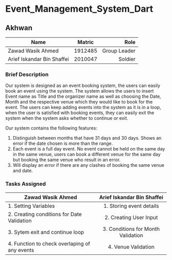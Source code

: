 # Event_Management_System_Dart

## Akhwan


 
| Name        | Matric           | Role  |
| ------------- |:-------------:| -----:|
| Zawad Wasik Ahmed   | 1912485 | Group Leader |
| Arief Iskandar Bin Shaffei     |   2010047    |   Soldier |

 ### Brief Description 

Our system is designed as an event booking system, the users can easily book an event using the system. The system allows the users to
insert Event name as Title and the organizer name as well as choosing the Date, Month and the respective venue which they would like to book for the event. The users can keep adding events into the system as it is in a loop, when the user is satisfied with booking events, they can easily exit the system when the system asks whether to continue or exit. 

Our system contains the following features:
1. Distinguish between months that have 31 days and 30 days. Shows an error if the date chosen is more than the range.
2. Each event is a full day event. No event cannot be held on the same day in the same venue, users can book a different venue for the same day but booking the same venue who result in an error.
3. Will display an error if there are any clashes of booking the same venue and date. 

### Tasks Assigned

| Zawad Wasik Ahmed   | Arief Iskandar Bin Shaffei |
| --------------------------------------------------|:--------------------------------------:|
|     1. Setting Variables                          |     1. Storing event details           | 
|     2. Creating conditions for Date Validation    |     2. Creating User Input             |
|     3. Sytem exit and continue loop               |     3. Conditions for Month Validation |
|     4. Function to check overlaping of any events |     4. Venue Validation                |
    

